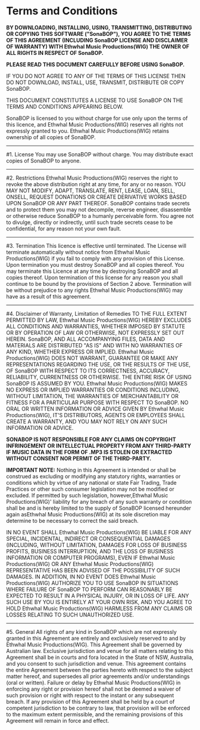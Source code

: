 # Terms and Conditions
**BY DOWNLOADING, INSTALLING, USING, TRANSMITTING, DISTRIBUTING OR COPYING THIS SOFTWARE ("SonaBOP"), YOU AGREE TO THE TERMS OF THIS AGREEMENT (INCLUDING SonaBOP LICENSE AND DISCLAIMER OF WARRANTY) WITH Ethwhal Music Productions(WIG) THE OWNER OF ALL RIGHTS IN RESPECT OF SonaBOP.**

**PLEASE READ THIS DOCUMENT CAREFULLY BEFORE USING SonaBOP.**

IF YOU DO NOT AGREE TO ANY OF THE TERMS OF THIS LICENSE THEN DO NOT DOWNLOAD, INSTALL, USE, TRANSMIT, DISTRIBUTE OR COPY SonaBOP.

THIS DOCUMENT CONSTITUTES A LICENSE TO USE SonaBOP ON THE TERMS AND CONDITIONS APPEARING BELOW.

SonaBOP is licensed to you without charge for use only upon the terms of this licence, and Ethwhal Music Productions(WIG) reserves all rights not expressly granted to you. Ethwhal Music Productions(WIG) retains ownership of all copies of SonaBOP.

*** 

#1. License
You may use SonaBOP without charge.
You may distribute exact copies of SonaBOP to anyone.

***

#2. Restrictions
Ethwhal Music Productions(WIG) reserves the right to revoke the above distribution right at any time, for any or no reason.
YOU MAY NOT MODIFY, ADAPT, TRANSLATE, RENT, LEASE, LOAN, SELL, ONSELL, REQUEST DONATIONS OR CREATE DERIVATIVE WORKS BASED UPON SonaBOP OR ANY PART THEREOF.
SonaBOP contains trade secrets and to protect them you may not decompile, reverse engineer, disassemble or otherwise reduce SonaBOP to a humanly perceivable form. You agree not to divulge, directly or indirectly, until such trade secrets cease to be confidential, for any reason not your own fault.

***

#3. Termination
This licence is effective until terminated. The License will terminate automatically without notice from Ethwhal Music Productions(WIG) if you fail to comply with any provision of this License. Upon termination you must destroy SonaBOP and all copies thereof. You may terminate this Licence at any time by destroying SonaBOP and all copies thereof. Upon termination of this license for any reason you shall continue to be bound by the provisions of Section 2 above. Termination will be without prejudice to any rights Ethwhal Music Productions(WIG) may have as a result of this agreement.

***

#4. Disclaimer of Warranty, Limitation of Remedies
TO THE FULL EXTENT PERMITTED BY LAW, Ethwhal Music Productions(WIG) HEREBY EXCLUDES ALL CONDITIONS AND WARRANTIES, WHETHER IMPOSED BY STATUTE OR BY OPERATION OF LAW OR OTHERWISE, NOT EXPRESSLY SET OUT HEREIN. SonaBOP, AND ALL ACCOMPANYING FILES, DATA AND MATERIALS ARE DISTRIBUTED "AS IS" AND WITH NO WARRANTIES OF ANY KIND, WHETHER EXPRESS OR IMPLIED. Ethwhal Music Productions(WIG) DOES NOT WARRANT, GUARANTEE OR MAKE ANY REPRESENTATIONS REGARDING THE USE, OR THE RESULTS OF THE USE, OF SonaBOP WITH RESPECT TO ITS CORRECTNESS, ACCURACY, RELIABILITY, CURRENTNESS OR OTHERWISE. THE ENTIRE RISK OF USING SonaBOP IS ASSUMED BY YOU. Ethwhal Music Productions(WIG) MAKES NO EXPRESS OR IMPLIED WARRANTIES OR CONDITIONS INCLUDING, WITHOUT LIMITATION, THE WARRANTIES OF MERCHANTABILITY OR FITNESS FOR A PARTICULAR PURPOSE WITH RESPECT TO SonaBOP. NO ORAL OR WRITTEN INFORMATION OR ADVICE GIVEN BY Ethwhal Music Productions(WIG), IT'S DISTRIBUTORS, AGENTS OR EMPLOYEES SHALL CREATE A WARRANTY, AND YOU MAY NOT RELY ON ANY SUCH INFORMATION OR ADVICE.


**SONABOP IS NOT RESPONSIBLE FOR ANY CLAIMS ON COPYRIGHT INFRINGEMENT OR INTELLECTUAL PROPERTY FROM ANY THIRD-PARTY IF MUSIC DATA IN THE FORM OF .MP3 IS STOLEN OR EXTRACTED WITHOUT CONSENT NOR PERMIT OF THE THIRD-PARTY.**

**IMPORTANT NOTE:** Nothing in this Agreement is intended or shall be construed as excluding or modifying any statutory rights, warranties or conditions which by virtue of any national or state Fair Trading, Trade Practices or other such consumer legislation may not be modified or excluded. If permitted by such legislation, however,Ethwhal Music Productions(WIG)' liability for any breach of any such warranty or condition shall be and is hereby limited to the supply of SonaBOP licensed hereunder again asEthwhal Music Productions(WIG) at its sole discretion may determine to be necessary to correct the said breach.

IN NO EVENT SHALL Ethwhal Music Productions(WIG) BE LIABLE FOR ANY SPECIAL, INCIDENTAL, INDIRECT OR CONSEQUENTIAL DAMAGES (INCLUDING, WITHOUT LIMITATION, DAMAGES FOR LOSS OF BUSINESS PROFITS, BUSINESS INTERRUPTION, AND THE LOSS OF BUSINESS INFORMATION OR COMPUTER PROGRAMS), EVEN IF Ethwhal Music Productions(WIG) OR ANY Ethwhal Music Productions(WIG) REPRESENTATIVE HAS BEEN ADVISED OF THE POSSIBILITY OF SUCH DAMAGES. IN ADDITION, IN NO EVENT DOES Ethwhal Music Productions(WIG) AUTHORIZE YOU TO USE SonaBOP IN SITUATIONS WHERE FAILURE OF SonaBOP TO PERFORM CAN REASONABLY BE EXPECTED TO RESULT IN A PHYSICAL INJURY, OR IN LOSS OF LIFE. ANY SUCH USE BY YOU IS ENTIRELY AT YOUR OWN RISK, AND YOU AGREE TO HOLD Ethwhal Music Productions(WIG) HARMLESS FROM ANY CLAIMS OR LOSSES RELATING TO SUCH UNAUTHORIZED USE.

***

#5. General
All rights of any kind in SonaBOP which are not expressly granted in this Agreement are entirely and exclusively reserved to and by Ethwhal Music Productions(WIG).
This Agreement shall be governed by Australian law. Exclusive jurisdiction and venue for all matters relating to this Agreement shall be in courts and fora located in the State of NSW, Australia, and you consent to such jurisdiction and venue. This agreement contains the entire Agreement between the parties hereto with respect to the subject matter hereof, and supersedes all prior agreements and/or understandings (oral or written). Failure or delay by Ethwhal Music Productions(WIG) in enforcing any right or provision hereof shall not be deemed a waiver of such provision or right with respect to the instant or any subsequent breach. If any provision of this Agreement shall be held by a court of competent jurisdiction to be contrary to law, that provision will be enforced to the maximum extent permissible, and the remaining provisions of this Agreement will remain in force and effect.

